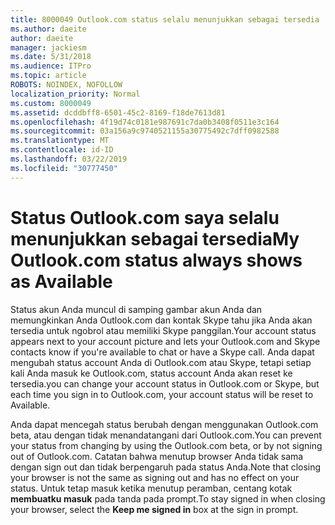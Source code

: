 ```yaml
---
title: 8000049 Outlook.com status selalu menunjukkan sebagai tersedia
ms.author: daeite
author: daeite
manager: jackiesm
ms.date: 5/31/2018
ms.audience: ITPro
ms.topic: article
ROBOTS: NOINDEX, NOFOLLOW
localization_priority: Normal
ms.custom: 8000049
ms.assetid: dcddbff8-6501-45c2-8169-f18de7613d81
ms.openlocfilehash: 4f19d74c0181e987691c7da0b3408f0511e3c164
ms.sourcegitcommit: 03a156a9c9740521155a30775492c7dff0982588
ms.translationtype: MT
ms.contentlocale: id-ID
ms.lasthandoff: 03/22/2019
ms.locfileid: "30777450"
---
```

# <a name="my-outlookcom-status-always-shows-as-available"></a><span data-ttu-id="4a74f-102">Status Outlook.com saya selalu menunjukkan sebagai tersedia</span><span class="sxs-lookup"><span data-stu-id="4a74f-102">My Outlook.com status always shows as Available</span></span>

<span data-ttu-id="4a74f-103">Status akun Anda muncul di samping gambar akun Anda dan memungkinkan Anda Outlook.com dan kontak Skype tahu jika Anda akan tersedia untuk ngobrol atau memiliki Skype panggilan.</span><span class="sxs-lookup"><span data-stu-id="4a74f-103">Your account status appears next to your account picture and lets your Outlook.com and Skype contacts know if you're available to chat or have a Skype call.</span></span> <span data-ttu-id="4a74f-104">Anda dapat mengubah status account Anda di Outlook.com atau Skype, tetapi setiap kali Anda masuk ke Outlook.com, status account Anda akan reset ke tersedia.</span><span class="sxs-lookup"><span data-stu-id="4a74f-104">you can change your account status in Outlook.com or Skype, but each time you sign in to Outlook.com, your account status will be reset to Available.</span></span>
  
<span data-ttu-id="4a74f-105">Anda dapat mencegah status berubah dengan menggunakan Outlook.com beta, atau dengan tidak menandatangani dari Outlook.com.</span><span class="sxs-lookup"><span data-stu-id="4a74f-105">You can prevent your status from changing by using the Outlook.com beta, or by not signing out of Outlook.com.</span></span> <span data-ttu-id="4a74f-106">Catatan bahwa menutup browser Anda tidak sama dengan sign out dan tidak berpengaruh pada status Anda.</span><span class="sxs-lookup"><span data-stu-id="4a74f-106">Note that closing your browser is not the same as signing out and has no effect on your status.</span></span> <span data-ttu-id="4a74f-107">Untuk tetap masuk ketika menutup peramban, centang kotak **membuatku masuk** pada tanda pada prompt.</span><span class="sxs-lookup"><span data-stu-id="4a74f-107">To stay signed in when closing your browser, select the **Keep me signed in** box at the sign in prompt.</span></span> 
  

